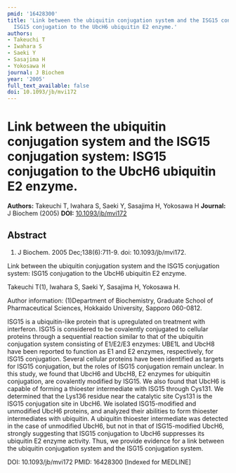 ```yaml
---
pmid: '16428300'
title: 'Link between the ubiquitin conjugation system and the ISG15 conjugation system:
  ISG15 conjugation to the UbcH6 ubiquitin E2 enzyme.'
authors:
- Takeuchi T
- Iwahara S
- Saeki Y
- Sasajima H
- Yokosawa H
journal: J Biochem
year: '2005'
full_text_available: false
doi: 10.1093/jb/mvi172
---
```


# Link between the ubiquitin conjugation system and the ISG15 conjugation system: ISG15 conjugation to the UbcH6 ubiquitin E2 enzyme.
**Authors:** Takeuchi T, Iwahara S, Saeki Y, Sasajima H, Yokosawa H
**Journal:** J Biochem (2005)
**DOI:** [10.1093/jb/mvi172](https://doi.org/10.1093/jb/mvi172)

## Abstract

1. J Biochem. 2005 Dec;138(6):711-9. doi: 10.1093/jb/mvi172.

Link between the ubiquitin conjugation system and the ISG15 conjugation system: 
ISG15 conjugation to the UbcH6 ubiquitin E2 enzyme.

Takeuchi T(1), Iwahara S, Saeki Y, Sasajima H, Yokosawa H.

Author information:
(1)Department of Biochemistry, Graduate School of Pharmaceutical Sciences, 
Hokkaido University, Sapporo 060-0812.

ISG15 is a ubiquitin-like protein that is upregulated on treatment with 
interferon. ISG15 is considered to be covalently conjugated to cellular proteins 
through a sequential reaction similar to that of the ubiquitin conjugation 
system consisting of E1/E2/E3 enzymes: UBE1L and UbcH8 have been reported to 
function as E1 and E2 enzymes, respectively, for ISG15 conjugation. Several 
cellular proteins have been identified as targets for ISG15 conjugation, but the 
roles of ISG15 conjugation remain unclear. In this study, we found that UbcH6 
and UbcH8, E2 enzymes for ubiquitin conjugation, are covalently modified by 
ISG15. We also found that UbcH6 is capable of forming a thioester intermediate 
with ISG15 through Cys131. We determined that the Lys136 residue near the 
catalytic site Cys131 is the ISG15 conjugation site in UbcH6. We isolated 
ISG15-modified and unmodified UbcH6 proteins, and analyzed their abilities to 
form thioester intermediates with ubiquitin. A ubiquitin thioester intermediate 
was detected in the case of unmodified UbcH6, but not in that of ISG15-modified 
UbcH6, strongly suggesting that ISG15 conjugation to UbcH6 suppresses its 
ubiquitin E2 enzyme activity. Thus, we provide evidence for a link between the 
ubiquitin conjugation system and the ISG15 conjugation system.

DOI: 10.1093/jb/mvi172
PMID: 16428300 [Indexed for MEDLINE]
